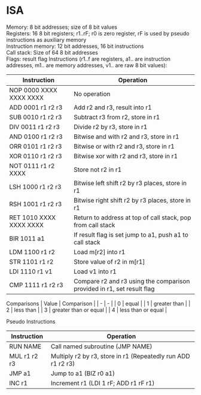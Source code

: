 # ISA  
Memory: 8 bit addresses; size of 8 bit values  
Registers: 16 8 bit registers; r1..rF; r0 is zero register, rF is used by pseudo instructions as auxiliary memory  
Instruction memory: 12 bit addresses, 16 bit instructions   
Call stack: Size of 64 8 bit addresses  
Flags: result flag
Instructions (r1..f are registers, a1.. are instruction addresses, m1.. are memory addresses, v1.. are raw 8 bit values):  

| Instruction | Operation |
| ----------------------- | ----------------------------------------------------------- |
| NOP 0000 XXXX XXXX XXXX | No operation |
| ADD 0001 r1 r2 r3 | Add r2 and r3, result into r1 |
| SUB 0010 r1 r2 r3 | Subtract r3 from r2, store in r1 |
| DIV 0011 r1 r2 r3  | Divide r2 by r3, store in r1 |
| AND 0100 r1 r2 r3 | Bitwise and with r2 and r3, store in r1 |
| ORR 0101 r1 r2 r3 | Bitwise or with r2 and r3, store in r1 |
| XOR 0110 r1 r2 r3 | Bitwise xor with r2 and r3, store in r1 |
| NOT 0111 r1 r2 XXXX | Store not r2 in r1 |
| LSH 1000 r1 r2 r3 | Bitwise left shift r2 by r3 places, store in r1 |
| RSH 1001 r1 r2 r3 | Bitwise right shift r2 by r3 places, store in r1 |
| RET 1010 XXXX XXXX XXXX | Return to address at top of call stack, pop from call stack |
| BIR 1011 a1 | If result flag is set jump to a1, push a1 to call stack |
| LDM 1100 r1 r2 | Load m\[r2\] into r1 |
| STR 1101 r1 r2 | Store value of r2 in m\[r1\] |
| LDI 1110 r1 v1 | Load v1 into r1 |
| CMP 1111 r1 r2 r3 | Compare r2 and r3 using the comparison provided in r1, set result flag |
  
Comparisons
| Value | Comparison |
| - | - |
| 0 | equal |
| 1 | greater than |
| 2 | less than |
| 3 | greater than or equal |
| 4 | less than or equal |

Pseudo Instructions  

| Instruction  | Operation                                                    |
| ------------ | ------------------------------------------------------------ |
| RUN NAME     | Call named subroutine (JMP NAME)                             |
| MUL r1 r2 r3 | Multiply r2 by r3, store in r1 (Repeatedly run ADD r1 r2 r3) |
| JMP a1       | Jump to a1 (BIZ r0 a1)                                       |
| INC r1       | Increment r1 (LDI 1 rF; ADD r1 rF r1)                        |
  
